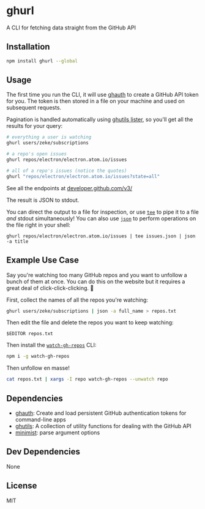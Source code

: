 # ghurl 

A CLI for fetching data straight from the GitHub API

## Installation

```sh
npm install ghurl --global
```

## Usage

The first time you run the CLI, it will use [ghauth](http://ghub.io/ghauth) to 
create a GitHub API token for you. The token is then stored in a file on your 
machine and used on subsequent requests.

Pagination is handled automatically using [ghutils lister](https://github.com/rvagg/ghutils#listerauth-urlbase-options-callback), so
you'll get all the results for your query:

```sh
# everything a user is watching
ghurl users/zeke/subscriptions

# a repo's open issues
ghurl repos/electron/electron.atom.io/issues

# all of a repo's issues (notice the quotes)
ghurl "repos/electron/electron.atom.io/issues?state=all"
```

See all the endpoints at 
[developer.github.com/v3/](https://developer.github.com/v3/)

The result is JSON to stdout.

You can direct the output to a file for inspection,
or use [`tee`](https://en.wikipedia.org/wiki/Tee_(command)) to pipe it to a file 
_and_ stdout simultaneously! You can also use [`json`](http://ghub.io/json) to 
perform operations on the file right in your shell:

```
ghurl repos/electron/electron.atom.io/issues | tee issues.json | json -a title
```

## Example Use Case

Say you're watching too many GitHub repos and you want to unfollow a bunch
of them at once. You can do this on the website but it requires a great deal
of click-click-clicking. 🐁

First, collect the names of all the repos you're watching:

```sh
ghurl users/zeke/subscriptions | json -a full_name > repos.txt
```

Then edit the file and delete the repos you want to keep watching:

```
$EDITOR repos.txt
```

Then install the [`watch-gh-repos`](https://github.com/RichardLitt/watch-gh-repos) CLI:

```sh
npm i -g watch-gh-repos
```

Then unfollow en masse!

```sh
cat repos.txt | xargs -I repo watch-gh-repos --unwatch repo
```

## Dependencies

- [ghauth](https://github.com/rvagg/ghauth): Create and load persistent GitHub authentication tokens for command-line apps
- [ghutils](https://github.com/rvagg/ghutils): A collection of utility functions for dealing with the GitHub API
- [minimist](https://github.com/substack/minimist): parse argument options

## Dev Dependencies

None

## License

MIT
